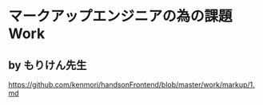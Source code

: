# マークアップエンジニアの為の課題 Work
## by もりけん先生
https://github.com/kenmori/handsonFrontend/blob/master/work/markup/1.md
